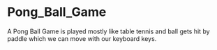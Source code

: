 # Pong_Ball_Game
A Pong Ball Game is played mostly like table tennis and ball gets hit by paddle which we can move with our keyboard keys.
